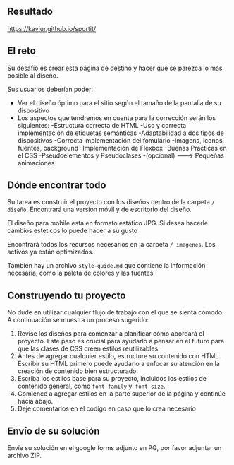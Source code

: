 ## Resultado
https://kaviur.github.io/sportit/


## El reto

Su desafío es crear esta página de destino y hacer que se parezca lo más posible al diseño.

Sus usuarios deberían poder:

- Ver el diseño óptimo para el sitio según el tamaño de la pantalla de su dispositivo
- Los aspectos que tendremos en cuenta para la corrección serán los siguientes:
  -Estructura correcta de HTML
  -Uso y correcta implementación de etiquetas semánticas
  -Adaptabilidad a dos tipos de dispositivos
  -Correcta implementación del fomulario
  -Imagens, iconos, fuentes, background
  -Implementación de Flexbox
  -Buenas Practicas en el CSS
  -Pseudoelementos y Pseudoclases
  -(opcional) ---> Pequeñas animaciones

## Dónde encontrar todo

Su tarea es construir el proyecto con los diseños dentro de la carpeta `/ diseño`. Encontrará una versión móvil y de escritorio del diseño.

El diseño para mobile esta en formato estático JPG. Si desea hacerle cambios esteticos lo puede hacer a su gusto

Encontrará todos los recursos necesarios en la carpeta `/ imagenes`. Los activos ya están optimizados.

También hay un archivo `style-guide.md` que contiene la información necesaria, como la paleta de colores y las fuentes.

## Construyendo tu proyecto

No dude en utilizar cualquier flujo de trabajo con el que se sienta cómodo. A continuación se muestra un proceso sugerido:

1. Revise los diseños para comenzar a planificar cómo abordará el proyecto. Este paso es crucial para ayudarlo a pensar en el futuro para que las clases de CSS creen estilos reutilizables.
2. Antes de agregar cualquier estilo, estructure su contenido con HTML. Escribir su HTML primero puede ayudarlo a enfocar su atención en la creación de contenido bien estructurado.
3. Escriba los estilos base para su proyecto, incluidos los estilos de contenido general, como `font-family` y` font-size`.
4. Comience a agregar estilos en la parte superior de la página y continúe hacia abajo.
5. Deje comentarios en el codigo en caso que lo crea necesario

## Envío de su solución

Envíe su solución en el google forms adjunto en PG, por favor adjuntar un archivo ZIP.
